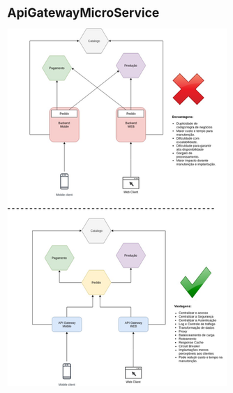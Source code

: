 # ApiGatewayMicroService
![Screenshot](https://github.com/cesarbcruz/ApiGatewayMicroService/blob/master/API%20Gateway%20Micro%20Service.jpg)
